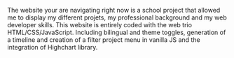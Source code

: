The website your are navigating right now is a school project that allowed me to display my different projets, my professional background and my web developer skills. This website is entirely coded with the web trio HTML/CSS/JavaScript. Including bilingual and theme toggles, generation of a timeline and creation of a filter project menu in vanilla JS and the integration of Highchart library.
